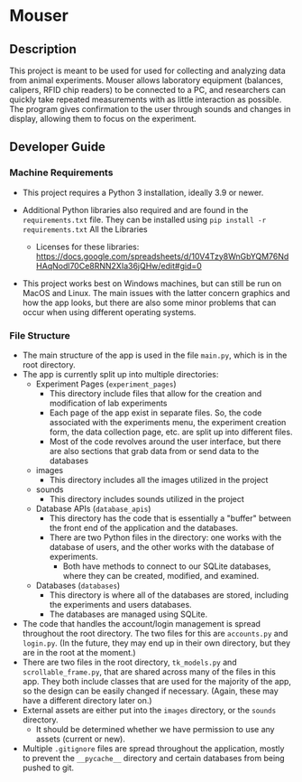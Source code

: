 # Mouser

## Description

This project is meant to be used for used for collecting and analyzing data from animal experiments. 
Mouser allows laboratory equipment (balances, calipers, RFID chip readers) to be connected to a PC, and researchers can quickly take repeated measurements with as little interaction as possible. 
The program gives confirmation to the user through sounds and changes in display, allowing them to focus on the experiment.

## Developer Guide

### Machine Requirements

- This project requires a Python 3 installation, ideally 3.9 or newer.

- Additional Python libraries also required and are found in the `requirements.txt` file. They can be installed using `pip install -r requirements.txt` 
All the Libraries 
  - Licenses for these libraries: https://docs.google.com/spreadsheets/d/10V4Tzy8WnGbYQM76NdHAqNodl70Ce8RNN2XIa36jQHw/edit#gid=0

- This project works best on Windows machines, but can still be run on MacOS and Linux. The main issues with the latter concern graphics and how the app looks, but there are also some minor problems that can occur when using different operating systems.

### File Structure

- The main structure of the app is used in the file `main.py`, which is in the root directory.
- The app is currently split up into multiple directories:
  - Experiment Pages (`experiment_pages`)
    - This directory include files that allow for the creation and modification of lab experiments
    - Each page of the app exist in separate files. So, the code associated with the experiments menu, the experiment creation form, the data collection page, etc. are split up into different files.
    - Most of the code revolves around the user interface, but there are also sections that grab data from or send data to the databases
  - images
    - This directory includes all the images utilized in the project
  - sounds
    - This directory includes sounds utilized in the project
  - Database APIs (`database_apis`)
    - This directory has the code that is essentially a "buffer" between the front end of the application and the databases.
    - There are two Python files in the directory: one works with the database of users, and the other works with the database of experiments.
      - Both have methods to connect to our SQLite databases, where they can be created, modified, and examined.
  - Databases (`databases`)
    - This directory is where all of the databases are stored, including the experiments and users databases.
    - The databases are managed using SQLite.
- The code that handles the account/login management is spread throughout the root directory. The two files for this are `accounts.py` and `login.py`. (In the future, they may end up in their own directory, but they are in the root at the moment.)
- There are two files in the root directory, `tk_models.py` and `scrollable_frame.py`, that are shared across many of the files in this app. They both include classes that are used for the majority of the app, so the design can be easily changed if necessary. (Again, these may have a different directory later on.)
- External assets are either put into the `images` directory, or the `sounds` directory.
  - It should be determined whether we have permission to use any assets (current or new).
- Multiple `.gitignore` files are spread throughout the application, mostly to prevent the `__pycache__` directory and certain databases from being pushed to git.
